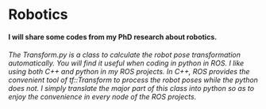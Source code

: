 # Robotics

#### I will share some codes from my PhD research about robotics.

###### The Transform.py is a class to calculate the robot pose transformation automatically. You will find it useful when coding in python in ROS. I like using both C++ and python in my ROS projects. In C++, ROS provides the convenient tool of tf::Transform to process the robot poses while the python does not. I simply translate the major part of this class into python so as to enjoy the convenience in every node of the ROS projects.
